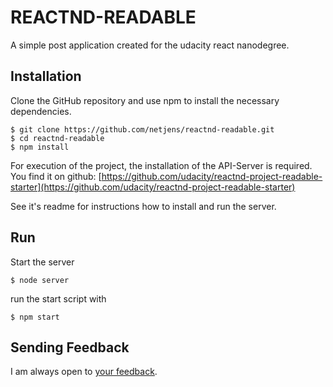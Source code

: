 # REACTND-READABLE
A simple post application created for the udacity react nanodegree.



## Installation
Clone the GitHub repository and use npm to install the necessary dependencies.

```
$ git clone https://github.com/netjens/reactnd-readable.git
$ cd reactnd-readable
$ npm install
```

For execution of the project, the installation of the API-Server is required.
You find it on github: [https://github.com/udacity/reactnd-project-readable-starter](https://github.com/udacity/reactnd-project-readable-starter)
 
See it's readme for instructions how to install and run the server.



## Run
Start the server
```
$ node server
```

run the start script with
```
$ npm start
```

## Sending Feedback

I am always open to [your feedback](https://github.com/netjens/reactnd-readable/issues).

